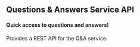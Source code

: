 ## Questions & Answers Service API
#### Quick access to questions and answers!
Provides a REST API for the Q&A service.